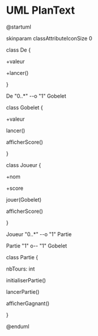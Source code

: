 # UML PlanText
@startuml

skinparam classAttributeIconSize 0

class De {

  +valeur

  +lancer()


}

De "0..*" --o "1" Gobelet

class Gobelet {

  +valeur

  lancer()

  afficherScore()

}

class Joueur {

  +nom

  +score

  jouer(Gobelet)

  afficherScore()

}

Joueur "0..*"  --o "1" Partie

Partie "1" o-- "1" Gobelet

class Partie {

  nbTours: int

  initialiserPartie()

  lancerPartie()

  afficherGagnant()
  
}

@enduml